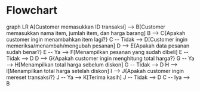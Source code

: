 # Flowchart

graph LR
A[Customer memasukkan ID transaksi] --> B[Customer memasukkan nama item, jumlah item, dan harga barang]
B --> C{Apakah customer ingin menambahkan item lagi?}
C -- Tidak --> D[Customer ingin memeriksa/menambah/mengubah pesanan]
D --> E{Apakah data pesanan sudah benar?}
E -- Ya --> F[Menampilkan pesanan yang sudah dibeli]
E -- Tidak --> D
D --> G{Apakah customer ingin menghitung total harga?}
G -- Ya --> H[Menampilkan total harga sebelum diskon]
G -- Tidak --> D
H --> I[Menampilkan total harga setelah diskon]
I --> J{Apakah customer ingin mereset transaksi?}
J -- Ya --> K[Terima kasih]
J -- Tidak --> D
C -- Iya --> B